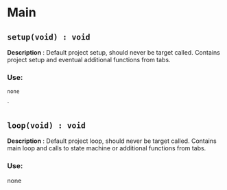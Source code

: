 # Main

## `setup(void) : void`

**Description** : Default project setup, should never be target called. Contains project setup and eventual additional functions from tabs.
### Use:
```c++
none
```
`
## `loop(void) : void`

**Description** : Default project loop, should never be target called. Contains main loop and calls to state machine or additional functions from tabs.
### Use:
none
```

